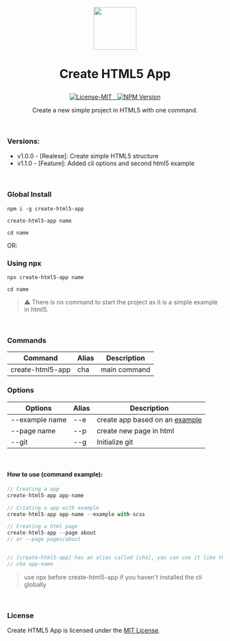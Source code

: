 <br/> 
<br/> 

<p align="center"><img width="100" src="https://andremalveira.github.io/create-html5-app/examples/HTML5/src/assets/img/html.icon.svg"></p>

# <p align="center">Create HTML5 App</p>


<p align="center">
<a href="#details">
<img src="https://img.shields.io/badge/License-MIT-E44D26?" alt="License-MIT"/>&nbsp;&nbsp;
<img src="https://img.shields.io/badge/npm-v1.1.1-E44D26?" alt="NPM Version"/></a>

</p>
<p align="center">Create a new simple project in HTML5 with one command.</p>

<br/> 

### Versions:

- v1.0.0 - [Realese]: Create simple HTML5 structure <br/>
- v1.1.0 - [Feature]: Added cli options and second html5 example 


<br/> 

### Global Install 
```
npm i -g create-html5-app
```
```
create-html5-app name
```
```
cd name
```
OR:

### Using npx

```
npx create-html5-app name
```
```
cd name
```
> ⚠️ There is no command to start the project as it is a simple example in html5.

<br/> 


### Commands  

| Command  | Alias  | Description           |
| ------------------ | ------ | --------------------- |
| create-html5-app   | cha    | main command          |

### Options  

| Options  | Alias  | Description           |
| ------------------ | ------ | --------------------- |
| --example name | --e  | create app based on an [example](https://github.com/andremalveira/create-html5-app/tree/main/examples)  |
| --page name   | --p    | create new page in html  |
| --git              | --g    | Initialize git|

<br/> 

#### How to use (command example):

```js
// Creating a app
create-html5-app app-name

// Criating a app with example
create-html5-app app-name --example with-scss

// Creating a html page
create-html5-app --page about 
// or --page pages/about


// [create-html5-app] has an alias called [cha], you can use it like this:
// cha app-name
```

> use npx before create-html5-app if you haven't installed the cli globally

<br/> 



### License

Create HTML5 App is licensed under the [MIT License](https://github.com/andremalveira/create-html5-app/blob/main/packages/create-html5-app/LICENSE).
